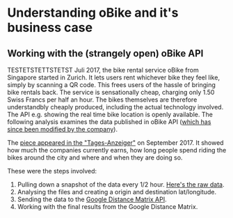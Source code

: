 # Understanding oBike and it's business case

## Working with the (strangely open) oBike API

TESTETSTETTSTETST Juli 2017, the bike rental service oBike from Singapore started in Zurich. It
lets users rent whichever bike they feel like, simply by scanning a QR code. This
frees users of the hassle of bringing bike rentals back. The service is
sensationally cheap, charging only 1.50 Swiss Francs per half an hour. The bikes
themselves are therefore understandbly cheaply produced, including the actual technology
involved. The API e.g. showing the real time bike location is openly available.
The following analysis examines the data published in oBike API ([which has since been modified by the company](https://mobile.o.bike/api/v1/bike/list?longitude=8.541654869914055&latitude=47.37490008461292)).

The [piece appeared in the "Tages-Anzeiger"](https://www.tagesanzeiger.ch/zuerich/stadt/obikedaten-fliessen-nach-shanghai/story/31287563) on September 2017. It showed how much the companies currently earns, how long people
spend riding the bikes around the city and where and when they are doing so.

These were the steps involved:

1. Pulling down a snapshot of the data every 1/2 hour. [Here's the raw data](https://www.dropbox.com/sh/q0socjpdz4t695z/AAApMuYz9__BmvFLfwDtRaHFa?dl=0).
2. Analysing the files and creating a origin and destination lat/longitude.
3. Sending the data to the [Google Distance Matrix API](https://developers.google.com/maps/documentation/distance-matrix/).
4. Working with the final results from the Google Distance Matrix.
